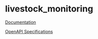 # livestock_monitoring

[Documentation](https://htmlpreview.github.io/?https://github.com/atlasH2020-templates/livestock_monitoring/blob/v0/doc.html)

[OpenAPI Specifications](https://sensorsystems.iais.fraunhofer.de/doc/?url=https://raw.githubusercontent.com/atlasH2020-templates/livestock_monitoring/v1/oas)  

